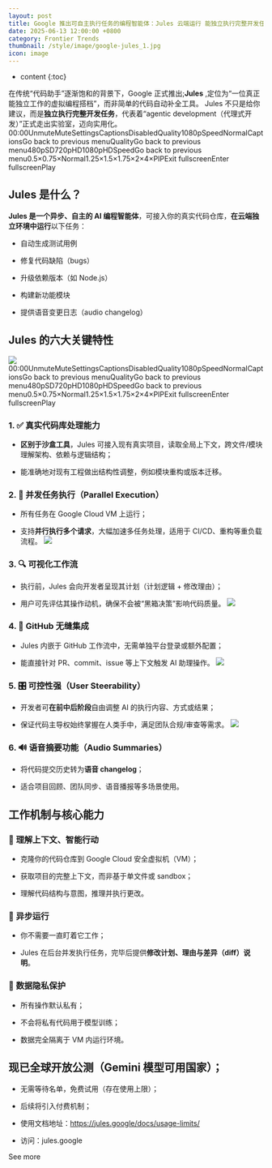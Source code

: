 ```yaml
---
layout: post
title: Google 推出可自主执行任务的编程智能体：Jules 云端运行 能独立执行完整开发任务
date: 2025-06-13 12:00:00 +0800
category: Frontier Trends
thumbnail: /style/image/google-jules_1.jpg
icon: image
---
```

* content
{:toc}

在传统“代码助手”逐渐饱和的背景下，Google 正式推出;**Jules** ,定位为“一位真正能独立工作的虚拟编程搭档”，而非简单的代码自动补全工具。
Jules 不只是给你建议，而是**独立执行完整开发任务**，代表着“agentic development（代理式开发）”正式走出实验室，迈向实用化。
00:00UnmuteMuteSettingsCaptionsDisabledQuality1080pSpeedNormalCaptionsGo back to previous menuQualityGo back to previous menu480pSD720pHD1080pHDSpeedGo back to previous menu0.5×0.75×Normal1.25×1.5×1.75×2×4×PIPExit fullscreenEnter fullscreenPlay
## Jules 是什么？
**Jules 是一个异步、自主的 AI 编程智能体**，可接入你的真实代码仓库，**在云端独立环境中运行**以下任务：

- 自动生成测试用例

- 修复代码缺陷（bugs）

- 升级依赖版本（如 Node.js）

- 构建新功能模块

- 提供语音变更日志（audio changelog）

## Jules 的六大关键特性
![](https://assets-v2.circle.so/me9jkesuw292h6fo3mgi3boqfoim)00:00UnmuteMuteSettingsCaptionsDisabledQuality1080pSpeedNormalCaptionsGo back to previous menuQualityGo back to previous menu480pSD720pHD1080pHDSpeedGo back to previous menu0.5×0.75×Normal1.25×1.5×1.75×2×4×PIPExit fullscreenEnter fullscreenPlay
### 1. ✅ **真实代码库处理能力**

- **区别于沙盒工具**，Jules 可接入现有真实项目，读取全局上下文，跨文件/模块理解架构、依赖与逻辑结构；

- 能准确地对现有工程做出结构性调整，例如模块重构或版本迁移。

### 2. 🔄 **并发任务执行（Parallel Execution）**

- 所有任务在 Google Cloud VM 上运行；

- 支持**并行执行多个请求**，大幅加速多任务处理，适用于 CI/CD、重构等重负载流程。
![](https://assets-v2.circle.so/wyoul0oxk38phzwo7tln0tvkbq17)

### 3. 🔍 **可视化工作流**

- 执行前，Jules 会向开发者呈现其计划（计划逻辑 + 修改理由）；

- 用户可先评估其操作动机，确保不会被“黑箱决策”影响代码质量。
![](https://assets-v2.circle.so/hjmf5woud54chstuxif1p9wv06zi)

### 4. 🔗 **GitHub 无缝集成**

- Jules 内嵌于 GitHub 工作流中，无需单独平台登录或额外配置；

- 能直接针对 PR、commit、issue 等上下文触发 AI 助理操作。
![](https://assets-v2.circle.so/l9j3dj9gv4izrm8fo8g9h3v77bwi)

### 5. 🎛️ **可控性强（User Steerability）**

- 开发者可**在前中后阶段**自由调整 AI 的执行内容、方式或结果；

- 保证代码主导权始终掌握在人类手中，满足团队合规/审查等需求。
![](https://assets-v2.circle.so/ddagzgzbt9lt41kawg49uk3xundt)

### 6. 🔊 **语音摘要功能（Audio Summaries）**

- 将代码提交历史转为**语音 changelog**；

- 适合项目回顾、团队同步、语音播报等多场景使用。

## 工作机制与核心能力

### 🧠 **理解上下文、智能行动**

- 克隆你的代码仓库到 Google Cloud 安全虚拟机（VM）；

- 获取项目的完整上下文，而非基于单文件或 sandbox；

- 理解代码结构与意图，推理并执行更改。

### 🔁 **异步运行**

- 你不需要一直盯着它工作；

- Jules 在后台并发执行任务，完毕后提供**修改计划、理由与差异（diff）说明**。

### 🔐 **数据隐私保护**

- 所有操作默认私有；

- 不会将私有代码用于模型训练；

- 数据完全隔离于 VM 内运行环境。

## **现已全球开放公测**（Gemini 模型可用国家）；

- 无需等待名单，免费试用（存在使用上限）；

- 后续将引入付费机制；

- 使用文档地址：https://jules.google/docs/usage-limits/

- 访问：jules.google

See more